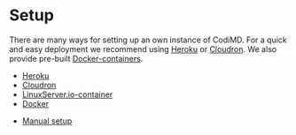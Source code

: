 # Setup

There are many ways for setting up an own instance of CodiMD.
For a quick and easy deployment we recommend using [Heroku](/setup/heroku.md) or [Cloudron](/setup/cloudron.md).
We also provide pre-built [Docker-containers](/setup/docker.md).

* [Heroku](/setup/heroku.md)
* [Cloudron](/setup/cloudron.md)
* [LinuxServer.io-container](/setup/docker-linuxserverio.md)
* [Docker](/setup/docker.md)
<!-- * [Kubernetes](/setup/kubernetes.md) -->
* [Manual setup](/setup/manual.md)
